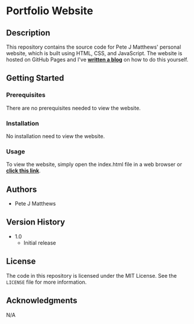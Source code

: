 Portfolio Website
=========

Description
-----------
This repository contains the source code for Pete J Matthews' personal website, which is built using HTML, CSS, and JavaScript. The website is hosted on GitHub Pages and I've **[written a blog](https://medium.com/@pete.j.matt/how-to-host-a-website-on-github-pages)** on how to do this yourself.

Getting Started
---------------
### Prerequisites
There are no prerequisites needed to view the website.

### Installation
No installation need to view the website.

### Usage
To view the website, simply open the index.html file in a web browser or **[click this link](https://www.pete-j-matthews.com)**.

Authors
-------
- Pete J Matthews

Version History
---------------
- 1.0
    - Initial release

License
-------
The code in this repository is licensed under the MIT License. See the `LICENSE` file for more information.

Acknowledgments
---------------
N/A

